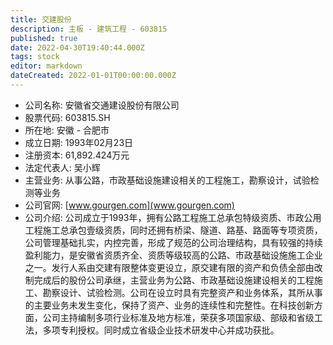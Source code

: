```yaml
---
title: 交建股份
description: 主板 - 建筑工程 - 603815
published: true
date: 2022-04-30T19:40:44.000Z
tags: stock
editor: markdown
dateCreated: 2022-01-01T00:00:00.000Z
---
```


- 公司名称: 安徽省交通建设股份有限公司
- 股票代码: 603815.SH
- 所在地: 安徽 - 合肥市
- 成立日期: 1993年02月23日
- 注册资本: 61,892.424万元
- 法定代表人: 吴小辉
- 主营业务: 从事公路，市政基础设施建设相关的工程施工，勘察设计，试验检测等业务
- 公司官网: [www.gourgen.com](www.gourgen.com)
- 公司介绍: 公司成立于1993年，拥有公路工程施工总承包特级资质、市政公用工程施工总承包壹级资质，同时还拥有桥梁、隧道、路基、路面等专项资质，公司管理基础扎实，内控完善，形成了规范的公司治理结构，具有较强的持续盈利能力，是安徽省资质齐全、资质等级较高的公路、市政基础设施施工企业之一。发行人系由交建有限整体变更设立，原交建有限的资产和负债全部由改制完成后的股份公司承继，主营业务为公路、市政基础设施建设相关的工程施工、勘察设计、试验检测。公司在设立时具有完整资产和业务体系，其所从事的主要业务未发生变化，保持了资产、业务的连续性和完整性。在科技创新方面，公司主持编制多项行业标准及地方标准，荣获多项国家级、部级和省级工法，多项专利授权。同时成立省级企业技术研发中心并成功获批。


